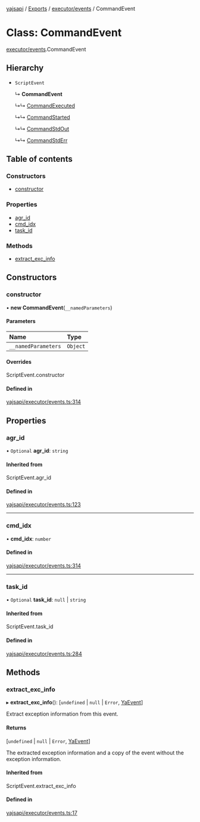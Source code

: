 [yajsapi](../README.md) / [Exports](../modules.md) / [executor/events](../modules/executor_events.md) / CommandEvent

# Class: CommandEvent

[executor/events](../modules/executor_events.md).CommandEvent

## Hierarchy

- `ScriptEvent`

  ↳ **CommandEvent**

  ↳↳ [CommandExecuted](executor_events.commandexecuted.md)

  ↳↳ [CommandStarted](executor_events.commandstarted.md)

  ↳↳ [CommandStdOut](executor_events.commandstdout.md)

  ↳↳ [CommandStdErr](executor_events.commandstderr.md)

## Table of contents

### Constructors

- [constructor](executor_events.commandevent.md#constructor)

### Properties

- [agr\_id](executor_events.commandevent.md#agr_id)
- [cmd\_idx](executor_events.commandevent.md#cmd_idx)
- [task\_id](executor_events.commandevent.md#task_id)

### Methods

- [extract\_exc\_info](executor_events.commandevent.md#extract_exc_info)

## Constructors

### constructor

• **new CommandEvent**(`__namedParameters`)

#### Parameters

| Name | Type |
| :------ | :------ |
| `__namedParameters` | `Object` |

#### Overrides

ScriptEvent.constructor

#### Defined in

[yajsapi/executor/events.ts:314](https://github.com/golemfactory/yajsapi/blob/8f42a91/yajsapi/executor/events.ts#L314)

## Properties

### agr\_id

• `Optional` **agr\_id**: `string`

#### Inherited from

ScriptEvent.agr\_id

#### Defined in

[yajsapi/executor/events.ts:123](https://github.com/golemfactory/yajsapi/blob/8f42a91/yajsapi/executor/events.ts#L123)

___

### cmd\_idx

• **cmd\_idx**: `number`

#### Defined in

[yajsapi/executor/events.ts:314](https://github.com/golemfactory/yajsapi/blob/8f42a91/yajsapi/executor/events.ts#L314)

___

### task\_id

• `Optional` **task\_id**: ``null`` \| `string`

#### Inherited from

ScriptEvent.task\_id

#### Defined in

[yajsapi/executor/events.ts:284](https://github.com/golemfactory/yajsapi/blob/8f42a91/yajsapi/executor/events.ts#L284)

## Methods

### extract\_exc\_info

▸ **extract_exc_info**(): [`undefined` \| ``null`` \| `Error`, [YaEvent](executor_events.yaevent.md)]

Extract exception information from this event.

#### Returns

[`undefined` \| ``null`` \| `Error`, [YaEvent](executor_events.yaevent.md)]

The extracted exception information and a copy of the event without the exception information.

#### Inherited from

ScriptEvent.extract\_exc\_info

#### Defined in

[yajsapi/executor/events.ts:17](https://github.com/golemfactory/yajsapi/blob/8f42a91/yajsapi/executor/events.ts#L17)
